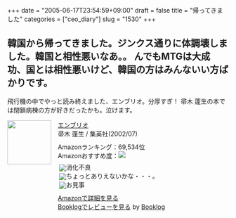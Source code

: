 +++
date = "2005-06-17T23:54:59+09:00"
draft = false
title = "帰ってきました"
categories = ["ceo_diary"]
slug = "1530"
+++

韓国から帰ってきました。ジンクス通りに体調壊しました。韓国と相性悪いなあ。。
んでもMTGは大成功、国とは相性悪いけど、韓国の方はみんないい方ばかりです。
--
飛行機の中でやっと読み終えました、エンブリオ。分厚すぎ！
帚木 蓬生の本では閉鎖病棟の方が好きだったかも。泣けます。
<div class="booklog-all" style="margin-bottom:10px;"><div class="booklog-img" style="float:left; margin-right:15px;"><a href="http://www.amazon.co.jp/exec/obidos/ASIN/4087753131/ieiriblog-22" target="_blank"><img src="http://images.amazon.com/images/P/4087753131.09._SCMZZZZZZZ_.jpg"  class="booklog-imgsrc" style="border:0px; width:100px"></a><br></div><div class="booklog-data" style="float:left; width:300px;"><div class="booklog-title"><a href="http://www.amazon.co.jp/exec/obidos/ASIN/4087753131/ieiriblog-22" target="_blank">エンブリオ</a></div><div class="booklog-pub">帚木 蓬生 / 集英社(2002/07)</div><div class="booklog-info" style="margin-top:10px;">Amazonランキング：69,534位<br>Amazonおすすめ度：<img src="http://booklog.jp/img/4.gif"><br><div class="booklog-review" style="margin-top:6px; padding-left:3px;"><img src="http://booklog.jp/img/1.gif" align="absmiddle">消化不良<br><img src="http://booklog.jp/img/4.gif" align="absmiddle">ちょっとありえないかな・・・。<br><img src="http://booklog.jp/img/5.gif" align="absmiddle">お見事<br></div></div><div class="booklog-link" style="margin-top:10px;"><a href="http://www.amazon.co.jp/exec/obidos/ASIN/4087753131/ieiriblog-22" target="_blank">Amazonで詳細を見る</a><br><a href="http://booklog.jp/asin/4087753131" target="_blank">Booklogでレビューを見る</a> by <a href="http://booklog.jp" target="_blank">Booklog</a><br></div></div><br style="clear:left"></div>
